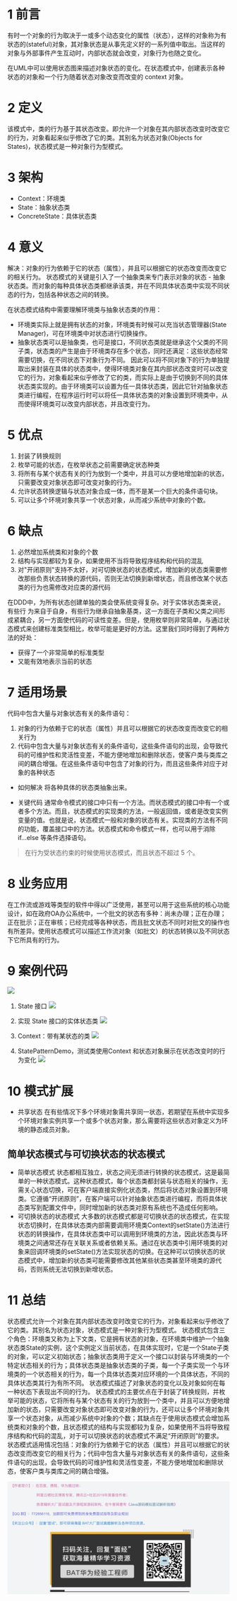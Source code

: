 # 1 前言
有时一个对象的行为取决于一或多个动态变化的属性（状态），这样的对象称为有状态的(stateful)对象，其对象状态是从事先定义好的一系列值中取出。当这样的对象与外部事件产生互动时，内部状态就会改变，对象行为也随之变化。

在UML中可以使用状态图来描述对象状态的变化。在状态模式中，创建表示各种状态的对象和一个行为随着状态对象改变而改变的 context 对象。

# 2 定义
该模式中，类的行为基于其状态改变。即允许一个对象在其内部状态改变时改变它的行为，对象看起来似乎修改了它的类。其别名为状态对象(Objects for States)，状态模式是一种对象行为型模式。

# 3 架构
- Context：环境类
- State：抽象状态类
- ConcreteState：具体状态类


# 4 意义
解决：对象的行为依赖于它的状态（属性），并且可以根据它的状态改变而改变它的相关行为。
状态模式的关键是引入了一个抽象类来专门表示对象的状态 - 抽象状态类。而对象的每种具体状态类都继承该类，并在不同具体状态类中实现不同状态的行为，包括各种状态之间的转换。

在状态模式结构中需要理解环境类与抽象状态类的作用：
- 环境类实际上就是拥有状态的对象，环境类有时候可以充当状态管理器(State Manager)，可在环境类中对状态进行切换操作。
- 抽象状态类可以是抽象类，也可是接口，不同状态类就是继承这个父类的不同子类，状态类的产生是由于环境类存在多个状态，同时还满足：这些状态经常需要切换，在不同状态下对象行为不同。
因此可以将不同对象下的行为单独提取出来封装在具体的状态类中，使得环境类对象在其内部状态改变时可以改变它的行为，对象看起来似乎修改了它的类，而实际上是由于切换到不同的具体状态类实现的。由于环境类可以设置为任一具体状态类，因此它针对抽象状态类进行编程，在程序运行时可以将任一具体状态类的对象设置到环境类中，从而使得环境类可以改变内部状态，并且改变行为。


# 5 优点
1. 封装了转换规则
2. 枚举可能的状态，在枚举状态之前需要确定状态种类
3. 将所有与某个状态有关的行为放到一个类中，并且可以方便地增加新的状态，只需要改变对象状态即可改变对象的行为。 
4. 允许状态转换逻辑与状态对象合成一体，而不是某一个巨大的条件语句块。 
5. 可以让多个环境对象共享一个状态对象，从而减少系统中对象的个数。

# 6 缺点
1. 必然增加系统类和对象的个数
2. 结构与实现都较为复杂，如果使用不当将导致程序结构和代码的混乱
3. 对"开闭原则"支持不太好，对可切换状态的状态模式，增加新的状态类需要修改那些负责状态转换的源代码，否则无法切换到新增状态，而且修改某个状态类的行为也需修改对应类的源代码

在DDD中，为所有状态创建单独的类会使系统变得复杂。对于实体状态类来说，有些行 为来自于自身，有些行为继承自抽象基类，这一方面在子类和父类之间形成紧耦合，另一方面使代码的可读性变差。但是，使用枚举则非常简单，与通过状态模式来创建标准类型相比，枚举可能是更好的方法。这里我们同时得到了两种方法的好处：
- 获得了一个非常简单的标准类型
- 又能有效地表示当前的状态

#  7 适用场景
代码中包含大量与对象状态有关的条件语句：
1. 对象的行为依赖于它的状态（属性）并且可以根据它的状态改变而改变它的相关行为
2. 代码中包含大量与对象状态有关的条件语句，这些条件语句的出现，会导致代码的可维护性和灵活性变差，不能方便地增加和删除状态，使客户类与类库之间的耦合增强。在这些条件语句中包含了对象的行为，而且这些条件对应于对象的各种状态


- 如何解决
将各种具体的状态类抽象出来。

- 关键代码
通常命令模式的接口中只有一个方法。而状态模式的接口中有一个或者多个方法。而且，状态模式的实现类的方法，一般返回值，或者是改变实例变量的值。也就是说，状态模式一般和对象的状态有关。实现类的方法有不同的功能，覆盖接口中的方法。状态模式和命令模式一样，也可以用于消除 if...else 等条件选择语句。

> 在行为受状态约束的时候使用状态模式，而且状态不超过 5 个。

# 8 业务应用
在工作流或游戏等类型的软件中得以广泛使用，甚至可以用于这些系统的核心功能设计，如在政府OA办公系统中，一个批文的状态有多种：尚未办理；正在办理；正在批示；正在审核；已经完成等各种状态，而且批文状态不同时对批文的操作也有所差异。使用状态模式可以描述工作流对象（如批文）的状态转换以及不同状态下它所具有的行为。

# 9 案例代码
![](https://img-blog.csdnimg.cn/20201004191242755.png?x-oss-process=image/watermark,type_ZmFuZ3poZW5naGVpdGk,shadow_10,text_SmF2YUVkZ2U=,size_25,color_FFFF00,t_70#pic_center)

1. State 接口
![](https://img-blog.csdnimg.cn/20201004022025441.png?x-oss-process=image/watermark,type_ZmFuZ3poZW5naGVpdGk,shadow_10,text_SmF2YUVkZ2U=,size_25,color_FFFF00,t_70#pic_center)
2. 实现 State 接口的实体状态类
![](https://img-blog.csdnimg.cn/20201004184658967.png?x-oss-process=image/watermark,type_ZmFuZ3poZW5naGVpdGk,shadow_10,text_SmF2YUVkZ2U=,size_25,color_FFFF00,t_70#pic_center)
3. Context：带有某状态的类
![](https://img-blog.csdnimg.cn/20201004190528821.png?x-oss-process=image/watermark,type_ZmFuZ3poZW5naGVpdGk,shadow_10,text_SmF2YUVkZ2U=,size_25,color_FFFF00,t_70#pic_center)

4. StatePatternDemo，测试类使用Context 和状态对象展示在状态改变时的行为变化
![](https://img-blog.csdnimg.cn/20201004191014424.png?x-oss-process=image/watermark,type_ZmFuZ3poZW5naGVpdGk,shadow_10,text_SmF2YUVkZ2U=,size_25,color_FFFF00,t_70#pic_center)
# 10 模式扩展
- 共享状态
在有些情况下多个环境对象需共享同一状态，若期望在系统中实现多个环境对象实例共享一个或多个状态对象，那么需要将这些状态对象定义为环境的静态成员对象。

## 简单状态模式与可切换状态的状态模式
- 简单状态模式
状态都相互独立，状态之间无须进行转换的状态模式，这是最简单的一种状态模式。这种状态模式，每个状态类都封装与状态相关的操作，无需关心状态切换，可在客户端直接实例化状态类，然后将状态对象设置到环境类。它遵循“开闭原则”，在客户端可以针对抽象状态类进行编程，而将具体状态类写到配置文件中，同时增加新的状态类对原有系统也不造成任何影响。
- 可切换状态的状态模式
大多数的状态模式都是可切换状态的状态模式，在实现状态切换时，在具体状态类内部需要调用环境类Context的setState()方法进行状态的转换操作，在具体状态类中可以调用到环境类的方法，因此状态类与环境类之间通常还存在关联关系或者依赖关系。通过在状态类中引用环境类的对象来回调环境类的setState()方法实现状态的切换。在这种可以切换状态的状态模式中，增加新的状态类可能需要修改其他某些状态类甚至环境类的源代码，否则系统无法切换到新增状态。

# 11 总结
状态模式允许一个对象在其内部状态改变时改变它的行为，对象看起来似乎修改了它的类。其别名为状态对象，状态模式是一种对象行为型模式。
状态模式包含三个角色：环境类又称为上下文类，它是拥有状态的对象，在环境类中维护一个抽象状态类State的实例，这个实例定义当前状态，在具体实现时，它是一个State子类的对象，可以定义初始状态；抽象状态类用于定义一个接口以封装与环境类的一个特定状态相关的行为；具体状态类是抽象状态类的子类，每一个子类实现一个与环境类的一个状态相关的行为，每一个具体状态类对应环境的一个具体状态，不同的具体状态类其行为有所不同。
状态模式描述了对象状态的变化以及对象如何在每一种状态下表现出不同的行为。
状态模式的主要优点在于封装了转换规则，并枚举可能的状态，它将所有与某个状态有关的行为放到一个类中，并且可以方便地增加新的状态，只需要改变对象状态即可改变对象的行为，还可以让多个环境对象共享一个状态对象，从而减少系统中对象的个数；其缺点在于使用状态模式会增加系统类和对象的个数，且状态模式的结构与实现都较为复杂，如果使用不当将导致程序结构和代码的混乱，对于可以切换状态的状态模式不满足“开闭原则”的要求。
状态模式适用情况包括：对象的行为依赖于它的状态（属性）并且可以根据它的状态改变而改变它的相关行为；代码中包含大量与对象状态有关的条件语句，这些条件语句的出现，会导致代码的可维护性和灵活性变差，不能方便地增加和删除状态，使客户类与类库之间的耦合增强。

<img src="../assets/公众号.png">